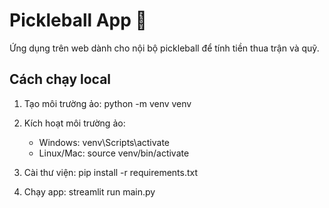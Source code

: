 # Pickleball App 🏓

Ứng dụng trên web dành cho nội bộ pickleball để tính tiền thua trận và quỹ.

## Cách chạy local
1. Tạo môi trường ảo:
   python -m venv venv

2. Kích hoạt môi trường ảo:
   - Windows: venv\Scripts\activate
   - Linux/Mac: source venv/bin/activate

3. Cài thư viện:
   pip install -r requirements.txt

4. Chạy app:
   streamlit run main.py
